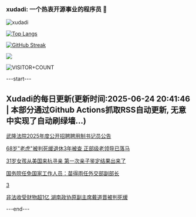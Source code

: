 ### xudadi: 一个热衷开源事业的程序员 👋

![xudadi](https://github-readme-stats-git-masterorgs-github-readme-stats-team.vercel.app/api?username=xudadi)

[![Top Langs](https://github-readme-stats.vercel.app/api/top-langs/?username=xudadi)](https://github.com/anuraghazra/github-readme-stats)

[![GitHub Streak](https://streak-stats.demolab.com?user=xudadi&locale=zh_Hans)](https://git.io/streak-stats)

![](https://raw.githubusercontent.com/xudadi/xudadi/main/assets/github-contribution-grid-snake.svg)

![VISITOR+COUNT](https://komarev.com/ghpvc/?username=xudadi&label=VISITOR+COUNT)


---start---

## Xudadi的每日更新(更新时间:2025-06-24 20:41:46 | 本部分通过Github Actions抓取RSS自动更新, 无意中实现了自动刷绿墙...)

[武隆法院2025年度公开招聘聘用制书记员公告](https://www.gongkaoleida.com/article/2471582)

[68岁"老虎"被判死缓退休3年被查 正部级老领导已落马](https://m.163.com/news/article/K2RC83UP055040N3.html)

[31岁女孩从美国来杭寻亲 第一次亲子鉴定结果出来了](https://m.163.com/news/article/K2RGI4DV051492LM.html)

[国务院任免国家工作人员：苗得雨任外交部副部长](https://m.163.com/news/article/K2R9UVC30534A4SC.html)

[3](https://m.163.com/touch/news/sub/domestic)

[非法收受财物超1亿 湖南政协原副主席戴道晋被判死缓](https://m.163.com/news/article/K2R73SSV000189PS.html)

---end---
